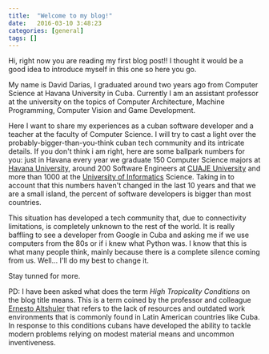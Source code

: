 ```yaml
---
title:  "Welcome to my blog!"
date:   2016-03-10 3:48:23
categories: [general]
tags: []
---
```


Hi, right now you are reading my first blog post!! I thought it would be a good idea to introduce myself in this one so here you go.

My name is David Darias, I graduated around two years ago from Computer Science at Havana University in Cuba. Currently I am an assistant professor at the university on the topics of Computer Architecture, Machine Programming, Computer Vision and Game Development.

Here I want to share my experiences as a cuban software developer and a teacher at the faculty of Computer Science. I will try to cast a light over the probably-bigger-than-you-think cuban tech community and its intricate details. If you don't think i am right, here are some ballpark numbers for you: just in Havana every year we graduate 150 Computer Science majors at [Havana University], around 200 Software Engineers at [CUAJE University] and more than 1000 at the [University of Informatics] Science. Taking in to account that this numbers haven't changed in the last 10 years and that we are a small island, the percent of software developers is bigger than most countries.

This situation has developed a tech community that, due to connectivity limitations, is completely unknown to the rest of the world. It is really baffling to see a developer from Google in Cuba and asking me if we use computers from the 80s or if i knew what Python was. I know that this is what many people think, mainly because there is a complete silence coming from us. Well... I'll do my best to change it.

Stay tunned for more.

PD: I have been asked what does the term _High Tropicality Conditions_ on the blog title means. This is a term coined by the professor and colleague [Ernesto Altshuler] that refers to the lack of resources and outdated work environments that is commonly found in Latin American countries like Cuba. In response to this conditions cubans have developed the ability to tackle modern problems relying on modest material means and uncommon inventiveness.

[Havana University]: http://www.uh.cu/
[CUAJE University]: http://cujae.edu.cu/
[University of Informatics]: http://www.uci.cu/
[Ernesto Altshuler]: http://www.complexperiments.net/EAltshuler/HomeAlt.htm